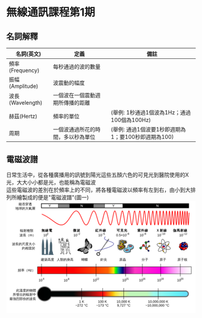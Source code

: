 # 無線通訊課程第1期

## 名詞解釋
名詞(英文)         | 定義                            |備註
--------           | ------                         |-------
頻率(Frequency)     | 每秒通過的波的數量              |
振幅(Amplitude)     | 波震動的幅度                    |
波長(Wavelength)    | 一個波在一個震動週期所傳播的距離  |
赫茲(Hertz)         | 頻率的單位                      | (舉例: 1秒通過1個波為1Hz；通過100個為100Hz)
周期                | 一個波通過所花的時間，多以秒為單位| (舉例: 通過1個波要1秒即週期為1；要100秒即週期為100)
## 電磁波譜
日常生活中，從各種廣播用的訊號到陽光這些五顏六色的可見光到醫院使用的X光，大大小小都是光，也能稱為電磁波  
這些電磁波的差別在於頻率上的不同，將各種電磁波以頻率有左到右，由小到大排列所繪製成的便是"電磁波譜"(圖一)
!["圖一"](pic/圖一.png)



